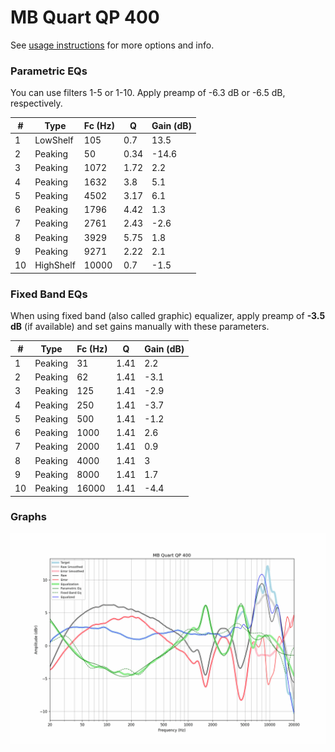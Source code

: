 # MB Quart QP 400
See [usage instructions](https://github.com/jaakkopasanen/AutoEq#usage) for more options and info.

### Parametric EQs
You can use filters 1-5 or 1-10. Apply preamp of -6.3 dB or -6.5 dB, respectively.

|   # | Type      |   Fc (Hz) |    Q |   Gain (dB) |
|-----|-----------|-----------|------|-------------|
|   1 | LowShelf  |       105 | 0.7  |        13.5 |
|   2 | Peaking   |        50 | 0.34 |       -14.6 |
|   3 | Peaking   |      1072 | 1.72 |         2.2 |
|   4 | Peaking   |      1632 | 3.8  |         5.1 |
|   5 | Peaking   |      4502 | 3.17 |         6.1 |
|   6 | Peaking   |      1796 | 4.42 |         1.3 |
|   7 | Peaking   |      2761 | 2.43 |        -2.6 |
|   8 | Peaking   |      3929 | 5.75 |         1.8 |
|   9 | Peaking   |      9271 | 2.22 |         2.1 |
|  10 | HighShelf |     10000 | 0.7  |        -1.5 |

### Fixed Band EQs
When using fixed band (also called graphic) equalizer, apply preamp of **-3.5 dB** (if available) and set gains manually with these parameters.

|   # | Type    |   Fc (Hz) |    Q |   Gain (dB) |
|-----|---------|-----------|------|-------------|
|   1 | Peaking |        31 | 1.41 |         2.2 |
|   2 | Peaking |        62 | 1.41 |        -3.1 |
|   3 | Peaking |       125 | 1.41 |        -2.9 |
|   4 | Peaking |       250 | 1.41 |        -3.7 |
|   5 | Peaking |       500 | 1.41 |        -1.2 |
|   6 | Peaking |      1000 | 1.41 |         2.6 |
|   7 | Peaking |      2000 | 1.41 |         0.9 |
|   8 | Peaking |      4000 | 1.41 |         3   |
|   9 | Peaking |      8000 | 1.41 |         1.7 |
|  10 | Peaking |     16000 | 1.41 |        -4.4 |

### Graphs
![](./MB%20Quart%20QP%20400.png)
